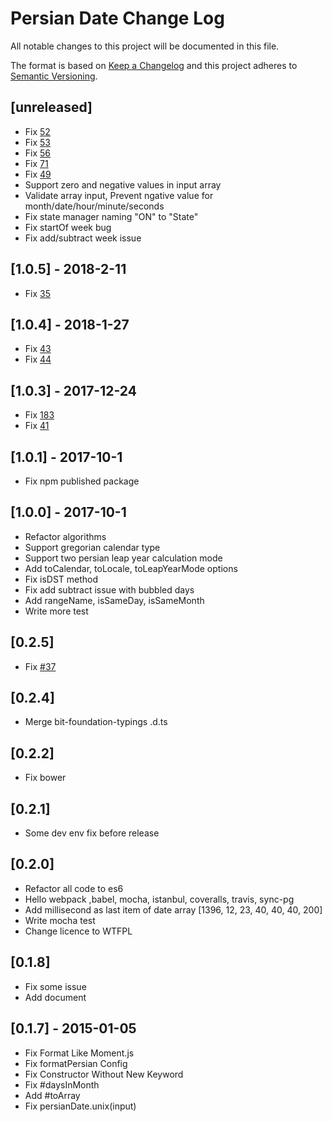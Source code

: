 # Persian Date Change Log
All notable changes to this project will be documented in this file.

The format is based on [Keep a Changelog](http://keepachangelog.com/) 
and this project adheres to [Semantic Versioning](http://semver.org/).

## [unreleased]
- Fix [52](https:g//github.com/babakhani/PersianDate/issues/52)
- Fix [53](https://github.com/babakhani/PersianDate/issues/53)
- Fix [56](https://github.com/babakhani/PersianDate/issues/56)
- Fix [71](https://github.com/babakhani/PersianDate/issues/71)
- Fix [49](https://github.com/babakhani/PersianDate/issues/49)
- Support zero and negative values in input array
- Validate array input, Prevent ngative value for month/date/hour/minute/seconds   
- Fix state manager naming "ON" to "State"
- Fix startOf week bug
- Fix add/subtract week issue

## [1.0.5] - 2018-2-11
- Fix [35](https://github.com/babakhani/PersianDate/issues/35)

## [1.0.4] - 2018-1-27
- Fix [43](https://github.com/babakhani/PersianDate/issues/43)
- Fix [44](https://github.com/babakhani/PersianDate/issues/44)

## [1.0.3] - 2017-12-24
- Fix [183](https://github.com/babakhani/pwt.datepicker/issues/183)
- Fix [41](https://github.com/babakhani/PersianDate/issues/41)

## [1.0.1] - 2017-10-1
- Fix npm published package

## [1.0.0] - 2017-10-1
- Refactor algorithms
- Support gregorian calendar type
- Support two persian leap year calculation mode
- Add toCalendar, toLocale, toLeapYearMode options
- Fix isDST method
- Fix add subtract issue with bubbled days
- Add rangeName, isSameDay, isSameMonth
- Write more test

## [0.2.5]
- Fix [#37](https://github.com/babakhani/PersianDate/issues/37)

## [0.2.4]
- Merge bit-foundation-typings .d.ts

## [0.2.2]
- Fix bower 

## [0.2.1]
- Some dev env fix before release 

## [0.2.0] 
- Refactor all code to es6
- Hello webpack ,babel, mocha, istanbul, coveralls, travis, sync-pg
- Add millisecond as last item of date array [1396, 12, 23, 40, 40, 40, 200]
- Write mocha test
- Change licence to WTFPL

## [0.1.8]
- Fix some issue
- Add document

## [0.1.7] - 2015-01-05
- Fix Format Like Moment.js
- Fix formatPersian Config
- Fix Constructor Without New Keyword
- Fix #daysInMonth
- Add #toArray
- Fix persianDate.unix(input)  
